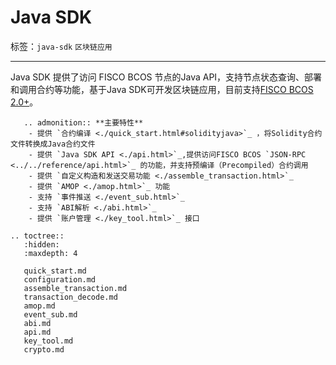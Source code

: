 # Java SDK

标签：``java-sdk`` ``区块链应用``

----
Java SDK 提供了访问 FISCO BCOS 节点的Java API，支持节点状态查询、部署和调用合约等功能，基于Java SDK可开发区块链应用，目前支持[FISCO BCOS 2.0+](../../change_log/index.md)。


```eval_rst
   .. admonition:: **主要特性**
    - 提供 `合约编译 <./quick_start.html#solidityjava>`_ ，将Solidity合约文件转换成Java合约文件
    - 提供 `Java SDK API <./api.html>`_,提供访问FISCO BCOS `JSON-RPC <../../reference/api.html>`_ 的功能，并支持预编译（Precompiled）合约调用
    - 提供 `自定义构造和发送交易功能 <./assemble_transaction.html>`_
    - 提供 `AMOP <./amop.html>`_ 功能
    - 支持 `事件推送 <./event_sub.html>`_
    - 支持 `ABI解析 <./abi.html>`_
    - 提供 `账户管理 <./key_tool.html>`_ 接口
```

```eval_rst
.. toctree::
   :hidden:
   :maxdepth: 4

   quick_start.md
   configuration.md
   assemble_transaction.md
   transaction_decode.md
   amop.md
   event_sub.md
   abi.md
   api.md
   key_tool.md
   crypto.md
```
